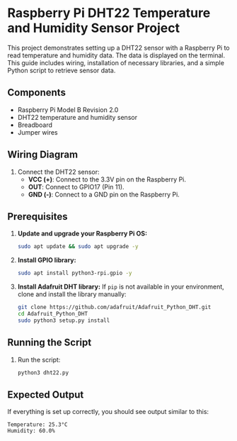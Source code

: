 # Raspberry Pi DHT22 Temperature and Humidity Sensor Project

This project demonstrates setting up a DHT22 sensor with a Raspberry Pi to read temperature and humidity data. The data is displayed on the terminal. This guide includes wiring, installation of necessary libraries, and a simple Python script to retrieve sensor data.

## Components
- Raspberry Pi Model B Revision 2.0
- DHT22 temperature and humidity sensor
- Breadboard
- Jumper wires

## Wiring Diagram
1. Connect the DHT22 sensor:
   - **VCC (+)**: Connect to the 3.3V pin on the Raspberry Pi.
   - **OUT**: Connect to GPIO17 (Pin 11).
   - **GND (-)**: Connect to a GND pin on the Raspberry Pi.

## Prerequisites
1. **Update and upgrade your Raspberry Pi OS:**
   ```bash
   sudo apt update && sudo apt upgrade -y
   ```

2. **Install GPIO library:**
   ```bash
   sudo apt install python3-rpi.gpio -y
   ```

3. **Install Adafruit DHT library:**
   If `pip` is not available in your environment, clone and install the library manually:
   ```bash
   git clone https://github.com/adafruit/Adafruit_Python_DHT.git
   cd Adafruit_Python_DHT
   sudo python3 setup.py install
   ```


## Running the Script

1. Run the script:
   ```bash
   python3 dht22.py
   ```

## Expected Output
If everything is set up correctly, you should see output similar to this:
```
Temperature: 25.3°C
Humidity: 60.0%
```


